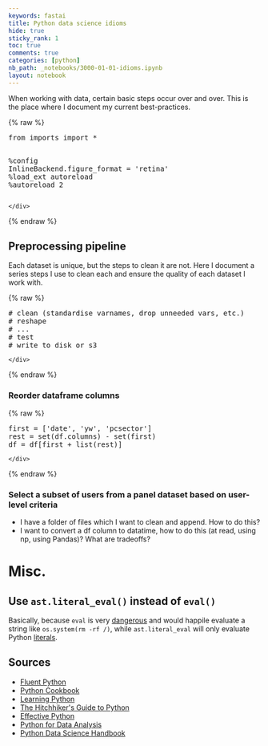 ```yaml
---
keywords: fastai
title: Python data science idioms
hide: true
sticky_rank: 1
toc: true
comments: true
categories: [python]
nb_path: _notebooks/3000-01-01-idioms.ipynb
layout: notebook
---
```


<!--
#################################################
### THIS FILE WAS AUTOGENERATED! DO NOT EDIT! ###
#################################################
# file to edit: _notebooks/3000-01-01-idioms.ipynb
-->

<div class="container" id="notebook-container">
        
<div class="cell border-box-sizing text_cell rendered"><div class="inner_cell">
<div class="text_cell_render border-box-sizing rendered_html">
<p>When working with data, certain basic steps occur over and over. This is the place where I document my current best-practices.</p>

</div>
</div>
</div>
    {% raw %}
    
<div class="cell border-box-sizing code_cell rendered">
<div class="input">

<div class="inner_cell">
    <div class="input_area">
<div class=" highlight hl-ipython3"><pre><span></span><span class="kn">from</span> <span class="nn">imports</span> <span class="kn">import</span> <span class="o">*</span>

<span class="o">%</span><span class="k">config</span> InlineBackend.figure_format = &#39;retina&#39;
<span class="o">%</span><span class="k">load_ext</span> autoreload
<span class="o">%</span><span class="k">autoreload</span> 2
</pre></div>

    </div>
</div>
</div>

</div>
    {% endraw %}

<div class="cell border-box-sizing text_cell rendered"><div class="inner_cell">
<div class="text_cell_render border-box-sizing rendered_html">
<h2 id="Preprocessing-pipeline">Preprocessing pipeline<a class="anchor-link" href="#Preprocessing-pipeline"> </a></h2><p>Each dataset is unique, but the steps to clean it are not. Here I document a series steps I use to clean each and ensure the quality of each dataset I work with.</p>

</div>
</div>
</div>
    {% raw %}
    
<div class="cell border-box-sizing code_cell rendered">
<div class="input">

<div class="inner_cell">
    <div class="input_area">
<div class=" highlight hl-ipython3"><pre><span></span><span class="c1"># clean (standardise varnames, drop unneeded vars, etc.)</span>
<span class="c1"># reshape</span>
<span class="c1"># ...</span>
<span class="c1"># test</span>
<span class="c1"># write to disk or s3</span>
</pre></div>

    </div>
</div>
</div>

</div>
    {% endraw %}

<div class="cell border-box-sizing text_cell rendered"><div class="inner_cell">
<div class="text_cell_render border-box-sizing rendered_html">
<h3 id="Reorder-dataframe-columns">Reorder dataframe columns<a class="anchor-link" href="#Reorder-dataframe-columns"> </a></h3>
</div>
</div>
</div>
    {% raw %}
    
<div class="cell border-box-sizing code_cell rendered">
<div class="input">

<div class="inner_cell">
    <div class="input_area">
<div class=" highlight hl-ipython3"><pre><span></span><span class="n">first</span> <span class="o">=</span> <span class="p">[</span><span class="s1">&#39;date&#39;</span><span class="p">,</span> <span class="s1">&#39;yw&#39;</span><span class="p">,</span> <span class="s1">&#39;pcsector&#39;</span><span class="p">]</span>
<span class="n">rest</span> <span class="o">=</span> <span class="nb">set</span><span class="p">(</span><span class="n">df</span><span class="o">.</span><span class="n">columns</span><span class="p">)</span> <span class="o">-</span> <span class="nb">set</span><span class="p">(</span><span class="n">first</span><span class="p">)</span>
<span class="n">df</span> <span class="o">=</span> <span class="n">df</span><span class="p">[</span><span class="n">first</span> <span class="o">+</span> <span class="nb">list</span><span class="p">(</span><span class="n">rest</span><span class="p">)]</span>
</pre></div>

    </div>
</div>
</div>

</div>
    {% endraw %}

<div class="cell border-box-sizing text_cell rendered"><div class="inner_cell">
<div class="text_cell_render border-box-sizing rendered_html">
<h3 id="Select-a-subset-of-users-from-a-panel-dataset-based-on-user-level-criteria">Select a subset of users from a panel dataset based on user-level criteria<a class="anchor-link" href="#Select-a-subset-of-users-from-a-panel-dataset-based-on-user-level-criteria"> </a></h3>
</div>
</div>
</div>
<div class="cell border-box-sizing text_cell rendered"><div class="inner_cell">
<div class="text_cell_render border-box-sizing rendered_html">
<ul>
<li>I have a folder of files which I want to clean and append. How to do this?</li>
<li>I want to convert a df column to datatime, how to do this (at read, using np, using Pandas)? What are tradeoffs?</li>
</ul>

</div>
</div>
</div>
<div class="cell border-box-sizing text_cell rendered"><div class="inner_cell">
<div class="text_cell_render border-box-sizing rendered_html">
<h1 id="Misc.">Misc.<a class="anchor-link" href="#Misc."> </a></h1>
</div>
</div>
</div>
<div class="cell border-box-sizing text_cell rendered"><div class="inner_cell">
<div class="text_cell_render border-box-sizing rendered_html">
<h2 id="Use-ast.literal_eval()-instead-of-eval()">Use <code>ast.literal_eval()</code> instead of <code>eval()</code><a class="anchor-link" href="#Use-ast.literal_eval()-instead-of-eval()"> </a></h2>
</div>
</div>
</div>
<div class="cell border-box-sizing text_cell rendered"><div class="inner_cell">
<div class="text_cell_render border-box-sizing rendered_html">
<p>Basically, because <code>eval</code> is very <a href="https://nedbatchelder.com/blog/201206/eval_really_is_dangerous.html">dangerous</a> and would happile evaluate a string like <code>os.system(rm -rf /)</code>, while <code>ast.literal_eval</code> will only evaluate Python <a href="https://docs.python.org/3/library/ast.html#ast.literal_eval">literals</a>.</p>

</div>
</div>
</div>
<div class="cell border-box-sizing text_cell rendered"><div class="inner_cell">
<div class="text_cell_render border-box-sizing rendered_html">
<h2 id="Sources">Sources<a class="anchor-link" href="#Sources"> </a></h2><ul>
<li><a href="https://www.oreilly.com/library/view/fluent-python/9781491946237/">Fluent Python</a></li>
<li><a href="https://www.oreilly.com/library/view/python-cookbook-3rd/9781449357337/">Python Cookbook</a></li>
<li><a href="https://www.oreilly.com/library/view/learning-python-5th/9781449355722/">Learning Python</a></li>
<li><a href="https://docs.python-guide.org/writing/structure/">The Hitchhiker's Guide to Python</a></li>
<li><a href="https://effectivepython.com">Effective Python</a></li>
<li><a href="https://www.oreilly.com/library/view/python-for-data/9781491957653/">Python for Data Analysis</a></li>
<li><a href="https://www.oreilly.com/library/view/python-data-science/9781491912126/">Python Data Science Handbook</a></li>
</ul>

</div>
</div>
</div>
</div>
 

